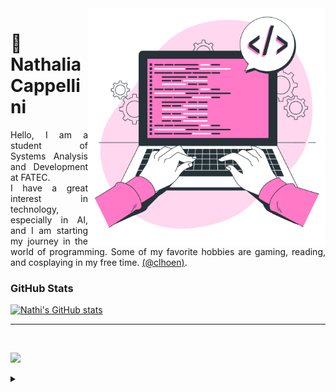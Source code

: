 <img align="right" alt="Work illustrations by Storyset - www.freepik.com" height="380" src="/assets/img/vector-dev.png">

# 🌸 Nathalia Cappellini 

<p align="justify">Hello, I am a student of Systems Analysis and Development at FATEC. <br> I have a great interest in technology, especially in AI, and I am starting my journey in the world of programming. Some of my favorite hobbies are gaming, reading, and cosplaying in my free time. <a href="https://www.instagram.com/clhoen/">(@clhoen)</a>.</p>

### GitHub Stats 

[![Nathi's GitHub stats](https://github-readme-stats.vercel.app/api?username=nathaliacappellini&theme=dracula&hide_title=true&show_icons=true&include_all_commits=true&count_private=true&line_height=25&hide=issues&border_radius=3)](https://github.com/nathaliacappellini)

<!--### Most Used Languages

[![Top Langs](https://github-readme-stats.vercel.app/api/top-langs/?username=nathaliacappellini&theme=dracula&hide_title=true&layout=compact)](https://github.com/nathaliacappellini)-->

---
<br>

[![](https://visitcount.itsvg.in/api?id=nathaliacappellini&icon=7&color=5&style=for-the-badge)](https://visitcount.itsvg.in)

<details align="left">
  <summary></summary> 
 
  - Badges by <a href="https://shields.io/">shields.io</a><br>
  - GitHub Stats by <a href="https://github.com/anuraghazra/github-readme-stats">anuraghazra</a>

</details>

